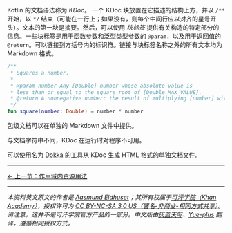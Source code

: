 Kotlin 的文档语法称为 _KDoc_。 一个 KDoc 块放置在它描述的结构上方，并以 `/**` 开始，以 `*/` 结束（可能在一行上；如果没有，则每个中间行应以对齐的星号开头）。文本的第一块是摘要。然后，可以使用 _块标签_ 提供有关构造的特定部分的信息。一些块标签是用于函数参数和泛型类型参数的 `@param`，以及用于返回值的 `@return`。可以链接到方括号内的标识符。链接与块标签名称之外的所有文本均为 Markdown 格式。

```kotlin
/**
 * Squares a number.
 *
 * @param number Any [Double] number whose absolute value is
 * less than or equal to the square root of [Double.MAX_VALUE].
 * @return A nonnegative number: the result of multiplying [number] with itself.
 */
fun square(number: Double) = number * number
```

包级文档可以在单独的 Markdown 文件中提供。

与文档字符串不同，KDoc 在运行时对程序不可用。

可以使用名为 [Dokka](https://github.com/Kotlin/dokka/blob/master/README.md) 的工具从 KDoc 生成 HTML 格式的单独文档文件。



---

[← 上一节：作用域内资源用法](scoped-resource-usage.html)


---

*本资料英文原文的作者是 [Aasmund Eldhuset](https://eldhuset.net/)；其所有权属于[可汗学院（Khan Academy）](https://www.khanacademy.org/)，授权许可为 [CC BY-NC-SA 3.0 US（署名-非商业-相同方式共享）](https://creativecommons.org/licenses/by-nc-sa/3.0/us/)。请注意，这并不是可汗学院官方产品的一部分。中文版由[灰蓝天际](https://hltj.me/)、[Yue-plus](https://github.com/Yue-plus) 翻译，遵循相同授权方式。*